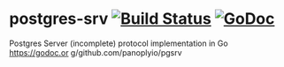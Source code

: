 # postgres-srv [![Build Status](https://travis-ci.org/panoplyio/pgsrv.svg?branch=master)](https://travis-ci.org/panoplyio/pgsrv) [![GoDoc](https://godoc.org/github.com/panoplyio/pgsrv?status.png)](https://godoc.org/github.com/panoplyio/pgsrv)

Postgres Server (incomplete) protocol implementation in Go
https://godoc.or g/github.com/panoplyio/pgsrv

